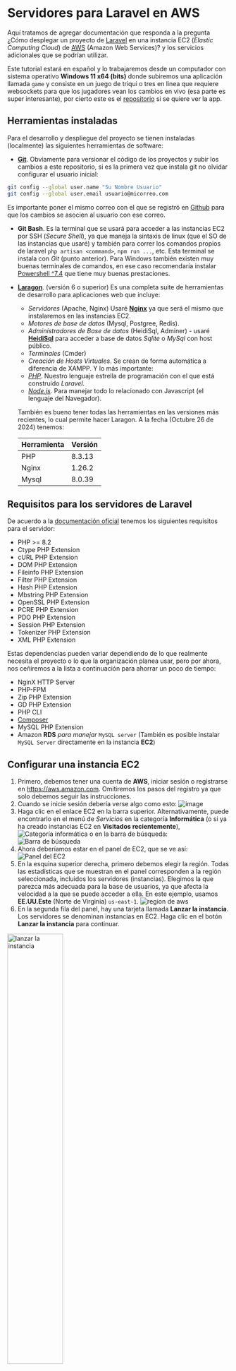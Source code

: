 # Servidores para Laravel en AWS
Aquí tratamos de agregar documentación que responda a la pregunta ¿Cómo desplegar un proyecto de [Laravel](https://laravel.com) en una instancia EC2 (*Elastic Computing Cloud*) de [AWS](https://aws.amazon.com) (Amazon Web Services)? y los servicios adicionales que se podrían utilizar.

Este tutorial estará en español y lo trabajaremos desde un computador con sistema operativo **Windows 11 x64 (bits)** donde subiremos una aplicación llamada `game` y consiste en un juego de triqui o tres en linea que requiere websockets para que los jugadores vean los cambios en vivo (esa parte es super interesante), por cierto este es el [repositorio](https://github.com/luisprmat/game) si se quiere ver la app.

## Herramientas instaladas
Para el desarrollo y despliegue del proyecto se tienen instaladas (localmente) las siguientes herramientas de software:
- [**Git**](https://git-scm.com). Obviamente para versionar el código de los proyectos y subir los cambios a este repositorio, si es la primera vez que instala git no olvidar configurar el usuario inicial:
```sh
git config --global user.name "Su Nombre Usuario"
git config --global user.email usuario@micorreo.com
```
Es importante poner el mismo correo con el que se registró en [Github](https://github.com) para que los cambios se asocien al usuario con ese correo.
- **Git Bash**. Es la terminal que se usará para acceder a las instancias EC2 por SSH (*Secure Shell*), ya que maneja la sintaxis de linux (que el SO de las instancias que usaré) y también para correr los comandos propios de laravel `php artisan <command>`, `npm run ...`, etc. Esta terminal se instala con *Git* (punto anterior). Para Windows también existen muy buenas terminales de comandos, en ese caso recomendaría instalar [Powershell ^7.4](https://learn.microsoft.com/es-es/powershell/scripting/install/installing-powershell-on-windows?view=powershell-7.4#winget) que tiene muy buenas prestaciones.
- [**Laragon**](https://laragon.org/download). (versión 6 o superior) Es una completa suite de herramientas de desarrollo para aplicaciones web que incluye:
    - *Servidores* (Apache, Nginx) Usaré [**Nginx**](https://nginx.org/en/) ya que será el mismo que instalaremos en las instancias EC2.
    - *Motores de base de datos* (Mysql, Postgree, Redis).
    - *Administradores de Base de datos* (HeidiSql, Adminer) - usaré [**HeidiSql**](https://www.heidisql.com) para acceder a base de datos *Sqlite* o *MySql* con host público.
    - *Terminales* (Cmder)
    - *Creación de Hosts Virtuales*. Se crean de forma automática a diferencia de XAMPP.
    Y lo más importante:
    - [*PHP*](https://www.php.net/downloads). Nuestro lenguaje estrella de programación con el que está construido *Laravel*.
    - [*Node.js*](https://nodejs.org). Para manejar todo lo relacionado con Javascript (el lenguaje del Navegador).
  
    También es bueno tener todas las herramientas en las versiones más recientes, lo cual permite hacer Laragon. A la fecha (Octubre 26 de 2024) tenemos:

    | Herramienta | Versión |
    | --- | --- |
    | PHP | 8.3.13 |
    | Nginx | 1.26.2 |
    | Mysql | 8.0.39 |

## Requisitos para los servidores de Laravel
De acuerdo a la [documentación oficial](https://laravel.com/docs/11.x/deployment#server-requirements) tenemos los siguientes requisitos para el servidor:
- PHP >= 8.2
- Ctype PHP Extension
- cURL PHP Extension
- DOM PHP Extension
- Fileinfo PHP Extension
- Filter PHP Extension
- Hash PHP Extension
- Mbstring PHP Extension
- OpenSSL PHP Extension
- PCRE PHP Extension
- PDO PHP Extension
- Session PHP Extension
- Tokenizer PHP Extension
- XML PHP Extension

Estas dependencias pueden variar dependiendo de lo que realmente necesita el proyecto o lo que la organización planea usar, pero por ahora, nos ceñiremos a la lista a continuación para ahorrar un poco de tiempo:

- NginX HTTP Server
- PHP-FPM
- Zip PHP Extension
- GD PHP Extension
- PHP CLI
- [Composer](https://getcomposer.org)
- MySQL PHP Extension
- Amazon **RDS** *para manejar* `MySQL server` (También es posible instalar `MySQL Server` directamente en la instancia **EC2**)

## Configurar una instancia EC2
1. Primero, debemos tener una cuenta de **AWS**, iniciar sesión o registrarse en https://aws.amazon.com. Omitiremos los pasos del registro ya que solo debemos seguir las instrucciones.
1. Cuando se inicie sesión debería verse algo como esto:
![image](https://github.com/user-attachments/assets/3eeff7d9-26ad-461d-8b8c-f4d4d1e18bee)
1. Haga clic en el enlace EC2 en la barra superior.
Alternativamente, puede encontrarlo en el menú de *Servicios* en la categoría **Informática** (o si ya ha creado instancias EC2 en **Visitados recientemente**),
![Categoría informática](https://github.com/user-attachments/assets/7f295998-e513-4908-8acd-fc0242021dc1)
o en la barra de búsqueda:
![Barra de búsqueda](https://github.com/user-attachments/assets/2e7e0dca-4956-4b5a-b3b0-5134644fa909)
1. Ahora deberíamos estar en el panel de EC2, que se ve así:
![Panel del EC2](https://github.com/user-attachments/assets/654db17c-f84c-486a-8f9d-a6a89fe881cc)
1. En la esquina superior derecha, primero debemos elegir la región. Todas las estadísticas que se muestran en el panel corresponden a la región seleccionada, incluidos los servidores (instancias). Elegimos la que parezca más adecuada para la base de usuarios, ya que afecta la velocidad a la que se puede acceder a ella. En este ejemplo, usamos **EE.UU.Este** (Norte de Virginia) `us-east-1`.
![region de aws](https://github.com/user-attachments/assets/96599362-1cca-42e5-a8c4-abe26eed8ff7)
1. En la segunda fila del panel, hay una tarjeta llamada **Lanzar la instancia**. Los servidores se denominan instancias en EC2. Haga clic en el botón **Lanzar la instancia** para continuar.
<img src="https://github.com/user-attachments/assets/74385c6c-c136-426f-b0f7-cdbf219c0a3b" alt="lanzar la instancia" width="50%">

## Instalar supervisor para correr workers y websockets en producción
- Nos conectamos a la EC2
- Entramos como super usuario `sudo su -`
- Instalamos supervisor `apt install supervisor`
- Nos vamos a al directorio de configuración `cd /etc/supervisor/conf.d`
- Creamos un archivo de configuración `nano app-workers.conf`
- Escribimos la configuración

```
[program:laravel-reverb]
process_name=%(program_name)s
command=php /home/web/game/artisan reverb:start
autostart=true
autorestart=true
stopasgroup=true
killasgroup=true
numprocs=1
minfds=10000
redirect_stderr=true
stdout_logfile=/home/web/game/storage/logs/reverb.log
stopwaitsecs=3600
stdout_logfile_maxbytes=5MB
user=web
```

- Guardamos y ejecutamos `sudo supervisorctl reread` seguido de `sudo supervisorctl update`

## Agregar a un sitio un certificado SSL desde Let's Encrypt
- Nos conectamos a la EC2 por `ssh`
- Entramos como super usuario `sudo su -`
- Instalamos **CertBot** `snap install --classic certbot` obteniendo algo como

```
root@ip-172-31-91-169:~# snap install --classic certbot
certbot 2.11.0 from Certbot Project (certbot-eff✓) installed
root@ip-172-31-91-169:~#
```
- Ya que **CertBot** modifica la configuracion de `nginx` debemos guardar un respaldo del archivo de configuracion del servidor
`cp /etc/nginx/sites-available/project /etc/nginx/sites-available/project-backup`
- Corremos **CertBot**: `certbot --nginx`, obtenemos:

```
root@ip-172-31-91-169:~# certbot --nginx
Saving debug log to /var/log/letsencrypt/letsencrypt.log
Enter email address (used for urgent renewal and security notices)
 (Enter 'c' to cancel):
```

- Agregamos  nuestra dirección de *email*
  
```
- - - - - - - - - - - - - - - - - - - - - - - - - - - - - - - - - - - - - - - -
Please read the Terms of Service at
https://letsencrypt.org/documents/LE-SA-v1.4-April-3-2024.pdf. You must agree in
order to register with the ACME server. Do you agree?
- - - - - - - - - - - - - - - - - - - - - - - - - - - - - - - - - - - - - - - -
(Y)es/(N)o:
```

- Respondemos afirmativamente **Y**

```
- - - - - - - - - - - - - - - - - - - - - - - - - - - - - - - - - - - - - - - -
Would you be willing, once your first certificate is successfully issued, to
share your email address with the Electronic Frontier Foundation, a founding
partner of the Let's Encrypt project and the non-profit organization that
develops Certbot? We'd like to send you email about our work encrypting the web,
EFF news, campaigns, and ways to support digital freedom.
- - - - - - - - - - - - - - - - - - - - - - - - - - - - - - - - - - - - - - - -
(Y)es/(N)o:
```

- También respondemos afirmativamente **Y**

```
Account registered.

Which names would you like to activate HTTPS for?
We recommend selecting either all domains, or all domains in a VirtualHost/server block.
- - - - - - - - - - - - - - - - - - - - - - - - - - - - - - - - - - - - - - - -
1: triqui.luisparrado.xyz
- - - - - - - - - - - - - - - - - - - - - - - - - - - - - - - - - - - - - - - -
Select the appropriate numbers separated by commas and/or spaces, or leave input
blank to select all options shown (Enter 'c' to cancel):
```

- Aquí nos lista los dominios y nos pregunta a cuales desea agregar el certificado SSL, respondemos separando por comas los numerales de todos los dominios, en este caso que solo hay uno pues digitamos el numeral **1**

```
Requesting a certificate for triqui.luisparrado.xyz

Successfully received certificate.
Certificate is saved at: /etc/letsencrypt/live/triqui.luisparrado.xyz/fullchain.pem
Key is saved at:         /etc/letsencrypt/live/triqui.luisparrado.xyz/privkey.pem
This certificate expires on 2025-01-27.
These files will be updated when the certificate renews.
Certbot has set up a scheduled task to automatically renew this certificate in the background.

Deploying certificate
Successfully deployed certificate for triqui.luisparrado.xyz to /etc/nginx/sites-enabled/game
Congratulations! You have successfully enabled HTTPS on https://triqui.luisparrado.xyz

- - - - - - - - - - - - - - - - - - - - - - - - - - - - - - - - - - - - - - - -
If you like Certbot, please consider supporting our work by:
 * Donating to ISRG / Let's Encrypt:   https://letsencrypt.org/donate
 * Donating to EFF:                    https://eff.org/donate-le
- - - - - - - - - - - - - - - - - - - - - - - - - - - - - - - - - - - - - - - -
root@ip-172-31-91-169:~#
```
- Ya podemos ingresar nuevamente con el protocolo seguro *HTTPS*, ¡Genial!

## Instalar y asegurar MySQL Server 8 en Ubuntu 22.04 (EC2)
Instrucciones básicas:
- Nos conectamos a la EC2 por `ssh`
- Entramos como super usuario `sudo su -`
- Instalamos el servidor de **MySQL**: `apt install mysql-server` y esperamos que termine la instalación.

Teniendo en cuenta que el usuario `root` que viene por defecto no admite autenticación con contraseña lo que podría ser un *problema de seguridad*, ingresamos y alteramos el usuario `root` para que admita contraseña.
- Ingresamos a `mysql`
- `mysql> ALTER USER 'root'@'localhost' IDENTIFIED WITH caching_sha2_password BY '12345678';`, reemplazando obviamente `'12345678'` por una contraseña segura; así obtenemos algo como

```
mysql> ALTER USER 'root'@'localhost' IDENTIFIED WITH caching_sha2_password BY '12345678';
Query OK, 0 rows affected (0.03 sec)

mysql>
```
- Ya podemos cerrar la conexión de **MySQL**: `mysql> exit;` y la próxima vez entrar con la contraseña (`mysql` denega el acceso si no se pone contraseña)

```
root@ip-172-31-91-169:~# mysql -u root -p
Enter password:
```
Digitamos el password asignado y

```
Welcome to the MySQL monitor.  Commands end with ; or \g.
Your MySQL connection id is 12
Server version: 8.0.39-0ubuntu0.24.04.2 (Ubuntu)

Copyright (c) 2000, 2024, Oracle and/or its affiliates.

Oracle is a registered trademark of Oracle Corporation and/or its
affiliates. Other names may be trademarks of their respective
owners.

Type 'help;' or '\h' for help. Type '\c' to clear the current input statement.

mysql>
```

Siguiendo con permisos de superusuario ahora nos encargaremos de asegurar la instalación de *MySQL*, ¿porqué? primero para hacer algunas validaciones de seguridad y remover un usuario anónimo que viene por defecto con `mysql` para hacer tests, Procedamos

```
root@ip-172-31-91-169:~# mysql_secure_installation

Securing the MySQL server deployment.

Enter password for user root:
```
Digitamos la contraseña

```
VALIDATE PASSWORD COMPONENT can be used to test passwords
and improve security. It checks the strength of password
and allows the users to set only those passwords which are
secure enough. Would you like to setup VALIDATE PASSWORD component?

Press y|Y for Yes, any other key for No:
```

Aquí nos pregunta si queremos instalar el componente de validación de contraseñas el cual nos ayuda a asegurar que todas las contraseñas para todos los usuarios de *mysql* sean seguras. En esta ocasión vamos a responder con un *No* (basta con presionar **ENTER** ) para poder usar contraseñas sencillas de ejemplo pero en la realidad debiera ser un *Si*.

```
Using existing password for root.
Change the password for root ? ((Press y|Y for Yes, any other key for No) :
```

Nos pregunta si queremos cambiar la contraseña del usuario `root`, responderé *No* (basta con presionar **ENTER** ) por facilidad pero obviamente es bueno poner una contraseña segura.

```
 ... skipping.
By default, a MySQL installation has an anonymous user,
allowing anyone to log into MySQL without having to have
a user account created for them. This is intended only for
testing, and to make the installation go a bit smoother.
You should remove them before moving into a production
environment.

Remove anonymous users? (Press y|Y for Yes, any other key for No) :
```

Nos pregunta si queremos remover los usuarios anónimos que vienen por defecto, nuestra respuesta será afirmativa: **Y**

```
Remove anonymous users? (Press y|Y for Yes, any other key for No) : Y
Success.


Normally, root should only be allowed to connect from
'localhost'. This ensures that someone cannot guess at
the root password from the network.

Disallow root login remotely? (Press y|Y for Yes, any other key for No) :
```

Ahora nos pregunta si queremos prevenir conexiones con el usuario `root` desde fuera del servidor. Responderemos afirmativamente **Y** ya que crearemos usuarios diferentes con menos privilegios para administrar las aplicaciones y a ellos si les permitiremos conexiones externas como por ejemplo desde *HeidiSQL*

```
Disallow root login remotely? (Press y|Y for Yes, any other key for No) : Y
Success.

By default, MySQL comes with a database named 'test' that
anyone can access. This is also intended only for testing,
and should be removed before moving into a production
environment.


Remove test database and access to it? (Press y|Y for Yes, any other key for No) :
```

Nos pregunta si queremos quitar una base de datos llamada `test` que viene para hacer pruebas. Nuestra respuesta será afirmativa **Y**

```
Remove test database and access to it? (Press y|Y for Yes, any other key for No) : Y
 - Dropping test database...
Success.

 - Removing privileges on test database...
Success.

Reloading the privilege tables will ensure that all changes
made so far will take effect immediately.

Reload privilege tables now? (Press y|Y for Yes, any other key for No) :
```

Finalmente nos pregunta si queremos recargar los privilegios en el servidor de *MySQL*, responderemos afirmativamente (**Y**) para que nuestros cambios surtan efecto.

```
Reload privilege tables now? (Press y|Y for Yes, any other key for No) : Y
Success.

All done!
root@ip-172-31-91-169:~#
```

Y ¡listo!, tenemos asegurada nuestra conexión a **MySQL**.

### Crear base de datos y usuario para nuestra aplicación
Para entrar a mysql ya no es necesario entrar como superusuario así que podemos cerrar la sesión `root` y quedamos en la sesión `ubuntu` por defecto

```
root@ip-172-31-91-169:~# exit
logout
ubuntu@ip-172-31-91-169:~$
```

Desde esta consola entramos al usuario `root` de *MySQL* (No confundir con el usuario `root` de linux): `ubuntu@ip-172-31-91-169:~$mysql -u root -p` y después de poner la contraseña estamos en el bash de `mysql>`

- Ahora procedemos a crear la base de datos para nuestra aplicación: `CREATE DATABASE game CHARACTER SET utf8 COLLATE utf8_unicode_ci;` obteniéndose

```
mysql> CREATE DATABASE game CHARACTER SET utf8 COLLATE utf8_unicode_ci;
Query OK, 1 row affected, 2 warnings (0.02 sec)
```

- Ahora procedemos a crear un usuario para nuestra aplicación: `CREATE USER 'game'@'localhost' IDENTIFIED BY '12345678';`
- Luego le asignamos a este usuario privilegios sobre todas las tablas de la base de datos creada anteriormente: `GRANT ALL PRIVILEGES ON game.* TO 'game'@'localhost';`
- Ahora corremos `FLUSH PRIVILEGES;` para limpiar la caché del servidor de *MySQL* y podemos salir de la conexión `exit;`

### Conectarse a la base de datos desde un cliente externo
Con externo nos referimos a que la conexión se hace por fuera del servidor, en este caso usaremos [HeidiSQL](https://www.heidisql.com) que viene instalado por defecto con **Laragon** en windows y usaremos SSH.
- Abrimos HeidiSQL y creamos una nueva sesión siguiendo los pasos 1, 2 y 3 de la gráfica.
![heidiSQL Nueva](https://github.com/user-attachments/assets/aa959928-b401-40e3-9c46-bf9b13572d35)
- Llenamos los datos de la pestaña **Ajustes**
    - **Tipo de Red**: MariaDB or MySQL (SSH Tunnel) -> Esta elección nos habilita la nueva pestaña **Túnel SSH**
    - **Library**: libmariadb.dll (viene por defecto)
    - **Nombre del host / IP**: localhost
    - **Usuario**: game
    - **Contraseña**: (la que se definió para este usuario en el paso anterior)
    - **Puerto**: 3306 (por defecto)
    - **Bases de datos**: game
- Ahora llenamos los datos de la pestaña **Túnel SSH**
    - **Ejecutable SSH**: ssh.exe
    - **Host SSH + Puerto**: ec2-34-201-175-185.compute-1.amazonaws.com, **Puerto**: 22
    Aquí copiamos la dirección *DNS de IPv4 pública* que podemos ver en las propiedades de la instancia en la consola de AWS.
    ![ec2-public-host](https://github.com/user-attachments/assets/86943256-c6d9-418e-8f49-224125729ad6)
    - **Nombre de usuario**: ubuntu
    - **Archivo de llave privada**: aqui le damos explorar y buscamos el archivo `.pem` que generamos con el par de claves de la instancia y que usamos para acceder vía SSH.
    Los demás campos los dejamos con sus valores por defecto y le damos click en *Abrir* guardando los cambios en la sesión.
Ahora podemos administrar la base de datos desde esta herramienta.
  

    
    - 
